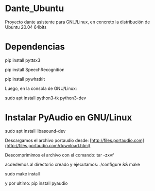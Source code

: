 # Dante_Ubuntu
Proyecto dante asistente para GNU/Linux, en concreto la distribución de Ubuntu 20.04 64bits

# Dependencias
pip install pyttsx3

pip install SpeechRecognition

pip install pywhatkit 

Luego, en la consola de GNU/Linux:

sudo apt install python3-tk python3-dev


# Instalar PyAudio en GNU/Linux
sudo apt install libasound-dev

Descargamos el archivo portaudio desde: [http://files.portaudio.com](http://files.portaudio.com/download.html)

Descomprimimos el archivo con el comando:
tar -zxvf

acdedemos al directorio creado y ejecutamos:
./configure && make

sudo make install

y por ultimo:
pip install pyaudio
